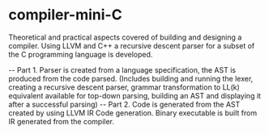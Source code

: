 # compiler-mini-C

Theoretical and practical aspects covered of building and designing a compiler. Using LLVM and C++ a recursive descent parser for a subset of the C programming language is developed. 

-- Part 1.
Parser is created from a language specification, the AST is produced from the code parsed. (Includes building and running the lexer, creating a recursive descent parser, grammar transformation to LL(k) equivalent available for top-down parsing, building an AST and displaying it after a successful parsing)
-- Part 2.
Code is generated from the AST created by using LLVM IR Code generation. Binary executable is built from IR generated from the compiler.
